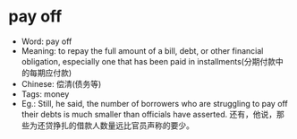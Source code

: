 # pay off

- Word: pay off
- Meaning: to repay the full amount of a bill, debt, or other financial obligation, especially one that has been paid in installments(分期付款中的每期应付款)
- Chinese: 偿清(债务等)
- Tags: money
- Eg.: Still, he said, the number of borrowers who are struggling to pay off their debts is much smaller than officials have asserted. 还有，他说，那些为还贷挣扎的借款人数量远比官员声称的要少。
